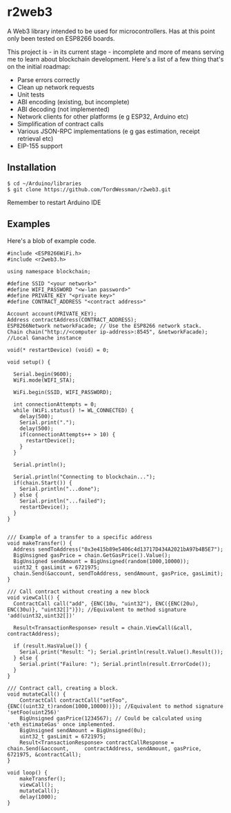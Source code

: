 # r2web3
A Web3 library intended to be used for microcontrollers. Has at this point only been tested on ESP8266 boards.

This project is - in its current stage - incomplete and more of means serving me to learn about blockchain development. Here's a list of a few thing that's on the initial roadmap:
 * Parse errors correctly
 * Clean up network requests
 * Unit tests
 * ABI encoding (existing, but incomplete)
 * ABI decoding (not implemented)
 * Network clients for other platforms (e g ESP32, Arduino etc)
 * Simplification of contract calls
 * Various JSON-RPC implementations (e g gas estimation, receipt retrieval etc)
 * EIP-155 support

## Installation
```
$ cd ~/Arduino/libraries
$ git clone https://github.com/TordWessman/r2web3.git
```
Remember to restart Arduino IDE

## Examples
Here's a blob of example code.

```
#include <ESP8266WiFi.h>
#include <r2web3.h>

using namespace blockchain;

#define SSID "<your network>"
#define WIFI_PASSWORD "<w-lan password>"
#define PRIVATE_KEY "<private key>"
#define CONTRACT_ADDRESS "<contract address>"

Account account(PRIVATE_KEY);
Address contractAddress(CONTRACT_ADDRESS);
ESP8266Network networkFacade; // Use the ESP8266 network stack.
Chain chain("http://<computer ip-address>:8545", &networkFacade); //Local Ganache instance

void(* restartDevice) (void) = 0; 

void setup() {

  Serial.begin(9600);
  WiFi.mode(WIFI_STA);

  WiFi.begin(SSID, WIFI_PASSWORD);

  int connectionAttempts = 0;
  while (WiFi.status() != WL_CONNECTED) {
    delay(500);
    Serial.print(".");
    delay(500);
    if(connectionAttempts++ > 10) {
      restartDevice();
    }
  }
  
  Serial.println();

  Serial.println("Connecting to blockchain...");
  if(chain.Start()) {
    Serial.println("...done");
  } else {
    Serial.println("...failed");
    restartDevice();
  }
}


/// Example of a transfer to a specific address
void makeTransfer() {
  Address sendToAddress("0x3e415b89e5406c4d13717D434A2021bA97b4B5E7");
  BigUnsigned gasPrice = chain.GetGasPrice().Value();
  BigUnsigned sendAmount = BigUnsigned(random(1000,10000));
  uint32_t gasLimit = 6721975;
  chain.Send(&account, sendToAddress, sendAmount, gasPrice, gasLimit);
}

/// Call contract without creating a new block
void viewCall() {
  ContractCall call("add", {ENC(10u, "uint32"), ENC({ENC(20u), ENC(30u)}, "uint32[]")}); //Equivalent to method signature 'add(uint32,uint32[])'
  
  Result<TransactionResponse> result = chain.ViewCall(&call, contractAddress);
  
  if (result.HasValue()) {
    Serial.print("Result: "); Serial.println(result.Value().Result());
  } else {
    Serial.print("Failure: "); Serial.println(result.ErrorCode());
  }
}

/// Contract call, creating a block.
void mutateCall() {
    ContractCall contractCall("setFoo", {ENC((uint32_t)random(1000,10000))}); //Equivalent to method signature 'setFoo(uint256)'
    BigUnsigned gasPrice(1234567); // Could be calculated using 'eth_estimateGas' once implemented.
    BigUnsigned sendAmount = BigUnsigned(0u);
    uint32_t gasLimit = 6721975;
    Result<TransactionResponse> contractCallResponse = chain.Send(&account,     contractAddress, sendAmount, gasPrice, 6721975, &contractCall);
}

void loop() {
    makeTransfer();
    viewCall();
    mutateCall();
    delay(1000);
}
```